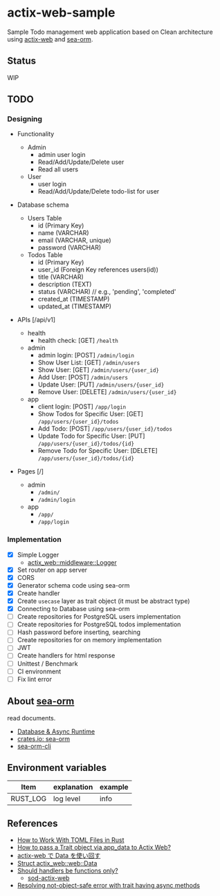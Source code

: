 # actix-web-sample

Sample Todo management web application based on Clean architecture using [actix-web](https://actix.rs/docs/) and [sea-orm](https://www.sea-ql.org/SeaORM/).

## Status

WIP

## TODO

### Designing

- Functionality

  - Admin
    - admin user login
    - Read/Add/Update/Delete user
    - Read all users
  - User
    - user login
    - Read/Add/Update/Delete todo-list for user

- Database schema

  - Users Table
    - id (Primary Key)
    - name (VARCHAR)
    - email (VARCHAR, unique)
    - password (VARCHAR)
  - Todos Table
    - id (Primary Key)
    - user_id (Foreign Key references users(id))
    - title (VARCHAR)
    - description (TEXT)
    - status (VARCHAR) // e.g., 'pending', 'completed'
    - created_at (TIMESTAMP)
    - updated_at (TIMESTAMP)

- APIs [/api/v1]
  - health
    - health check: [GET] `/health`
  - admin
    - admin login: [POST] `/admin/login`
    - Show User List: [GET] `/admin/users`
    - Show User: [GET] `/admin/users/{user_id}`
    - Add User: [POST] `/admin/users`
    - Update User: [PUT] `/admin/users/{user_id}`
    - Remove User: [DELETE] `/admin/users/{user_id}`
  - app
    - client login: [POST] `/app/login`
    - Show Todos for Specific User: [GET] `/app/users/{user_id}/todos`
    - Add Todo: [POST] `/app/users/{user_id}/todos`
    - Update Todo for Specific User: [PUT] `/app/users/{user_id}/todos/{id}`
    - Remove Todo for Specific User: [DELETE] `/app/users/{user_id}/todos/{id}`
- Pages [/]
  - admin
    - `/admin/`
    - `/admin/login`
  - app
    - `/app/`
    - `/app/login`

### Implementation

- [x] Simple Logger
  - [actix_web::middleware::Logger](https://docs.rs/actix-web/latest/actix_web/middleware/struct.Logger.html)
- [x] Set router on app server
- [x] CORS
- [x] Generator schema code using sea-orm
- [x] Create handler
- [x] Create `usecase` layer as trait object (it must be abstract type)
- [x] Connecting to Database using sea-orm
- [ ] Create repositories for PostgreSQL users implementation
- [ ] Create repositories for PostgreSQL todos implementation
- [ ] Hash password before inserting, searching
- [ ] Create repositories for on memory implementation
- [ ] JWT
- [ ] Create handlers for html response
- [ ] Unittest / Benchmark
- [ ] CI environment
- [ ] Fix lint error

## About [sea-orm](https://www.sea-ql.org/SeaORM/)

read documents.

- [Database & Async Runtime](https://www.sea-ql.org/SeaORM/docs/install-and-config/database-and-async-runtime/)
- [crates.io: sea-orm](https://crates.io/crates/sea-orm)
- [sea-orm-cli](https://www.sea-ql.org/sea-orm-tutorial/ch01-04-entity-generation.html)

## Environment variables

| Item     | explanation | example |
| -------- | ----------- | ------- |
| RUST_LOG | log level   | info    |

## References

- [How to Work With TOML Files in Rust](https://www.makeuseof.com/working-with-toml-files-in-rust/)
- [How to pass a Trait object via app_data to Actix Web?](https://users.rust-lang.org/t/how-to-pass-a-trait-object-via-app-data-to-actix-web/79096)
- [actix-web で Data<dyn trait> を使い回す](https://teratail.com/questions/kb8b224km8a6hl)
- [Struct actix_web::web::Data](https://docs.rs/actix-web/latest/actix_web/web/struct.Data.html)
- [Should handlers be functions only?](https://github.com/actix/actix-web/discussions/2321)
  - [sod-actix-web](https://github.com/thill/sod-actix-web/tree/main)
- [Resolving not-object-safe error with trait having async methods](https://users.rust-lang.org/t/resolving-not-object-safe-error-with-trait-having-async-methods/105175)
